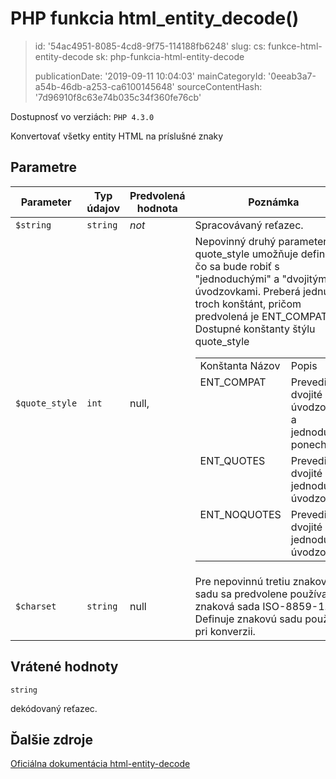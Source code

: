 PHP funkcia html_entity_decode()
================================

> id: '54ac4951-8085-4cd8-9f75-114188fb6248'
> slug:
> 	cs: funkce-html-entity-decode
> 	sk: php-funkcia-html-entity-decode
> 
> publicationDate: '2019-09-11 10:04:03'
> mainCategoryId: '0eeab3a7-a54b-46db-a253-ca6100145648'
> sourceContentHash: '7d96910f8c63e74b035c34f360fe76cb'

Dostupnosť vo verziách: `PHP 4.3.0`

Konvertovať všetky entity HTML na príslušné znaky


Parametre
--------------

| Parameter | Typ údajov | Predvolená hodnota | Poznámka |
|-----|-----|-----|-----|
| `$string` | `string` | *not* | Spracovávaný reťazec. |
| `$quote_style` | `int` | null, | Nepovinný druhý parameter quote_style umožňuje definovať, čo sa bude robiť s "jednoduchými" a "dvojitými" úvodzovkami. Preberá jednu z troch konštánt, pričom predvolená je ENT_COMPAT: <table> Dostupné konštanty štýlu quote_style <tr valign="top"> <td>Konštanta Názov</td> <td>Popis</td> </tr> <tr valign="top"> <td>ENT_COMPAT</td> <td>Prevedie dvojité úvodzovky a jednoduché ponechá.</td> </tr> <tr valign="top"> <td>ENT_QUOTES</td> <td>Prevedie dvojité aj jednoduché úvodzovky.</td> </tr> <tr valign="top"> <td>ENT_NOQUOTES</td> <td>Prevedie dvojité aj jednoduché úvodzovky.</td> </tr> </table> |
| `$charset` | `string` | null | Pre nepovinnú tretiu znakovú sadu sa predvolene používa znaková sada ISO-8859-1. Definuje znakovú sadu použitú pri konverzii. |


Vrátené hodnoty
----------------

`string`

dekódovaný reťazec.

Ďalšie zdroje
------------

[Oficiálna dokumentácia html-entity-decode](https://www.php.net/manual/en/function.html-entity-decode.php)
